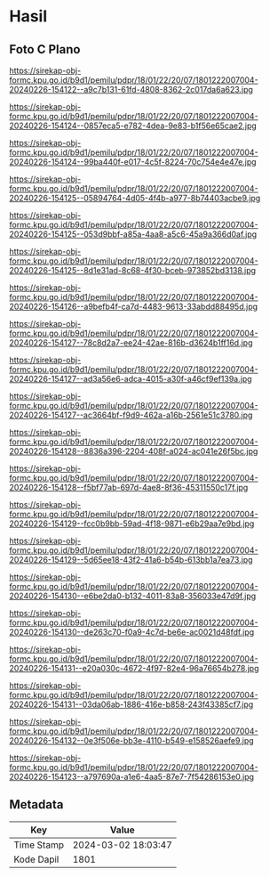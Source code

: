 # Hasil

## Foto C Plano

https://sirekap-obj-formc.kpu.go.id/b9d1/pemilu/pdpr/18/01/22/20/07/1801222007004-20240226-154122--a9c7b131-61fd-4808-8362-2c017da6a623.jpg

https://sirekap-obj-formc.kpu.go.id/b9d1/pemilu/pdpr/18/01/22/20/07/1801222007004-20240226-154124--0857eca5-e782-4dea-9e83-b1f56e65cae2.jpg

https://sirekap-obj-formc.kpu.go.id/b9d1/pemilu/pdpr/18/01/22/20/07/1801222007004-20240226-154124--99ba440f-e017-4c5f-8224-70c754e4e47e.jpg

https://sirekap-obj-formc.kpu.go.id/b9d1/pemilu/pdpr/18/01/22/20/07/1801222007004-20240226-154125--05894764-4d05-4f4b-a977-8b74403acbe9.jpg

https://sirekap-obj-formc.kpu.go.id/b9d1/pemilu/pdpr/18/01/22/20/07/1801222007004-20240226-154125--053d9bbf-a85a-4aa8-a5c6-45a9a366d0af.jpg

https://sirekap-obj-formc.kpu.go.id/b9d1/pemilu/pdpr/18/01/22/20/07/1801222007004-20240226-154125--8d1e31ad-8c68-4f30-bceb-973852bd3138.jpg

https://sirekap-obj-formc.kpu.go.id/b9d1/pemilu/pdpr/18/01/22/20/07/1801222007004-20240226-154126--a9befb4f-ca7d-4483-9613-33abdd88495d.jpg

https://sirekap-obj-formc.kpu.go.id/b9d1/pemilu/pdpr/18/01/22/20/07/1801222007004-20240226-154127--78c8d2a7-ee24-42ae-816b-d3624b1ff16d.jpg

https://sirekap-obj-formc.kpu.go.id/b9d1/pemilu/pdpr/18/01/22/20/07/1801222007004-20240226-154127--ad3a56e6-adca-4015-a30f-a46cf9ef139a.jpg

https://sirekap-obj-formc.kpu.go.id/b9d1/pemilu/pdpr/18/01/22/20/07/1801222007004-20240226-154127--ac3664bf-f9d9-462a-a16b-2561e51c3780.jpg

https://sirekap-obj-formc.kpu.go.id/b9d1/pemilu/pdpr/18/01/22/20/07/1801222007004-20240226-154128--8836a396-2204-408f-a024-ac041e26f5bc.jpg

https://sirekap-obj-formc.kpu.go.id/b9d1/pemilu/pdpr/18/01/22/20/07/1801222007004-20240226-154128--f5bf77ab-697d-4ae8-8f36-45311550c17f.jpg

https://sirekap-obj-formc.kpu.go.id/b9d1/pemilu/pdpr/18/01/22/20/07/1801222007004-20240226-154129--fcc0b9bb-59ad-4f18-9871-e6b29aa7e9bd.jpg

https://sirekap-obj-formc.kpu.go.id/b9d1/pemilu/pdpr/18/01/22/20/07/1801222007004-20240226-154129--5d65ee18-43f2-41a6-b54b-613bb1a7ea73.jpg

https://sirekap-obj-formc.kpu.go.id/b9d1/pemilu/pdpr/18/01/22/20/07/1801222007004-20240226-154130--e6be2da0-b132-4011-83a8-356033e47d9f.jpg

https://sirekap-obj-formc.kpu.go.id/b9d1/pemilu/pdpr/18/01/22/20/07/1801222007004-20240226-154130--de263c70-f0a9-4c7d-be6e-ac0021d48fdf.jpg

https://sirekap-obj-formc.kpu.go.id/b9d1/pemilu/pdpr/18/01/22/20/07/1801222007004-20240226-154131--e20a030c-4672-4f97-82e4-96a76654b278.jpg

https://sirekap-obj-formc.kpu.go.id/b9d1/pemilu/pdpr/18/01/22/20/07/1801222007004-20240226-154131--03da06ab-1886-416e-b858-243f43385cf7.jpg

https://sirekap-obj-formc.kpu.go.id/b9d1/pemilu/pdpr/18/01/22/20/07/1801222007004-20240226-154132--0e3f506e-bb3e-4110-b549-e158526aefe9.jpg

https://sirekap-obj-formc.kpu.go.id/b9d1/pemilu/pdpr/18/01/22/20/07/1801222007004-20240226-154123--a797690a-a1e6-4aa5-87e7-7f54286153e0.jpg


## Metadata

| Key        | Value               |
| ---------- | ------------------- |
| Time Stamp | 2024-03-02 18:03:47 |
| Kode Dapil | 1801                |



